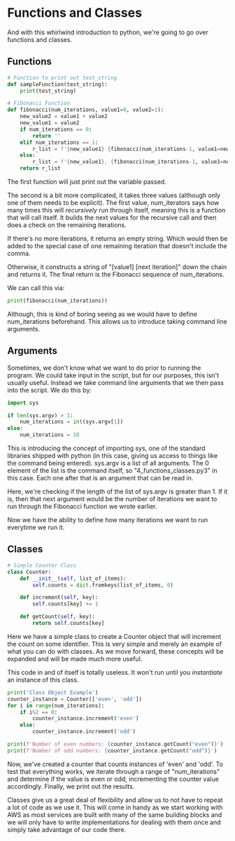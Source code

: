 # Functions and Classes

And with this whirlwind introduction to python, we're going to go over functions and classes.

## Functions

```python
# Function to print out test_string
def sampleFunction(test_string):
	print(test_string)

# Fibonacci Function
def fibonacci(num_iterations, value1=0, value2=1):
	new_value2 = value1 + value2
	new_value1 = value2
	if num_iterations == 0:
		return ''
	elif num_iterations == 1:
		r_list = f'{new_value1} {fibonacci(num_iterations-1, value1=new_value1, value2=new_value2)}'
	else:
		r_list = f'{new_value1}, {fibonacci(num_iterations-1, value1=new_value1, value2=new_value2)}'
	return r_list
```

The first function will just print out the variable passed.

The second is a bit more complicated, it takes three values (although only one of them needs to be explicit). The first value, num_iterators says how many times this will *recursively* run through itself, meaning this is a function that will call itself. It builds the next values for the recursive call and then does a check on the remaining iterations.

If there's no more iterations, it returns an empty string. Which would then be added to the special case of one remaining iteration that doesn't include the comma.

Otherwise, it constructs a string of "[value1] [next iteration]" down the chain and returns it. The final return is the Fibonacci sequence of num_iterations.

We can call this via:
```python
print(fibonacci(num_iterations))
```

Although, this is kind of boring seeing as we would have to define num_iterations beforehand. This allows us to introduce taking command line arguments.

## Arguments

Sometimes, we don't know what we want to do prior to running the program. We could take input in the script, but for our purposes, this isn't usually useful. Instead we take command line arguments that we then pass into the script. We do this by:

```python
import sys

if len(sys.argv) > 1:
	num_iterations = int(sys.argv[1])
else:
	num_iterations = 10
```

This is introducing the concept of importing sys, one of the standard libraries shipped with python (in this case, giving us access to things like the command being entered). sys.argv is a list of all arguments. The 0 element of the list is the command itself, so "4_functions_classes.py3" in this case. Each one after that is an argument that can be read in.

Here, we're checking if the length of the list of sys.argv is greater than 1. If it is, then that next argument would be the number of iterations we want to run through the Fibonacci function we wrote earlier.

Now we have the ability to define how many iterations we want to run everytime we run it.

## Classes

```python
# Simple Counter Class
class Counter:
	def __init__(self, list_of_items):
		self.counts = dict.fromkeys(list_of_items, 0)

	def increment(self, key):
		self.counts[key] += 1

	def getCount(self, key):
		return self.counts[key]
```

Here we have a simple class to create a Counter object that will increment the count on some identifier. This is very simple and merely an example of what you can do with classes. As we move forward, these concepts will be expanded and will be made much more useful.

This code in and of itself is totally useless. It won't run until you *instantiate* an instance of this class.

```python
print('Class Object Example')
counter_instance = Counter(['even', 'odd'])
for i in range(num_iterations):
	if i%2 == 0:
		counter_instance.increment('even')
	else:
		counter_instance.increment('odd')

print(f'Number of even numbers: {counter_instance.getCount("even")}')
print(f'Number of odd numbers: {counter_instance.getCount("odd")}')
```

Now, we've created a counter that counts instances of 'even' and 'odd'. To test that everything works, we iterate through a range of "num_iterations" and determine if the value is even or odd, incrementing the counter value accordingly. Finally, we print out the results.

Classes give us a great deal of flexibility and allow us to not have to repeat a lot of code as we use it. This will come in handy as we start working with AWS as most services are built with many of the same building blocks and we will only have to write implementations for dealing with them once and simply take advantage of our code there.